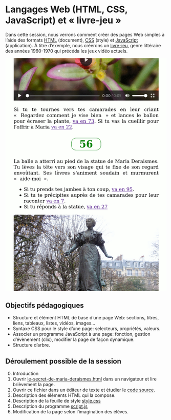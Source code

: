 # Langages Web (HTML, CSS, JavaScript) et « livre-jeu »

Dans cette session, nous verrons comment créer des pages Web simples à l’aide des formats [HTML](https://fr.wikipedia.org/wiki/Hypertext_Markup_Language) (document), [CSS](https://fr.wikipedia.org/wiki/Feuilles_de_style_en_cascade) (style) et [JavaScript](https://fr.wikipedia.org/wiki/JavaScript) (application). À titre d’exemple, nous créerons un [livre-jeu](https://fr.wikipedia.org/wiki/Livre-jeu), genre littéraire des années 1960-1970 qui précéda les jeux vidéo actuels.

![Capture d’écran](https://raw.githubusercontent.com/AECS-17/AECS-informatique/master/web-livre-jeu/capture.png)

## Objectifs pédagogiques

* Structure et élément HTML de base d’une page Web: sections, titres, liens, tableaux, listes, vidéos, images...
* Syntaxe CSS pour le style d’une page: selecteurs, propriétés, valeurs.
* Associer un programme JavaScript à une page: fonction, gestion d’évènement
  (clic), modifier la page de façon dynamique.
* Structure d’arbre.

## Déroulement possible de la session

0. Introduction
1. Ouvrir [le-secret-de-maria-deraismes.html](https://aecs-17.github.io/AECS-informatique/web-livre-jeu/le-secret-de-maria-deraismes.html) dans un navigateur et lire brièvement la page.
2. Ouvrir ce fichier dans un éditeur de texte et étudier le [code source](https://github.com/AECS-17/AECS-informatique/blob/master/web-livre-jeu/le-secret-de-maria-deraismes.html).
3. Description des éléments HTML qui la compose.
4. Description de la feuille de style [style.css](https://github.com/AECS-17/AECS-informatique/blob/master/web-livre-jeu/style.css)
5. Description du programme [script.js](https://github.com/AECS-17/AECS-informatique/blob/master/web-livre-jeu/script.js)
6. Modification de la page selon l’imagination des élèves.
